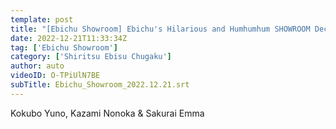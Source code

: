 ```yaml
---
template: post
title: "[Ebichu Showroom] Ebichu's Hilarious and Humhumhum SHOWROOM December 21, 2022"
date: 2022-12-21T11:33:34Z
tag: ['Ebichu Showroom']
category: ['Shiritsu Ebisu Chugaku']
author: auto 
videoID: O-TPiUlN7BE
subTitle: Ebichu_Showroom_2022.12.21.srt
---
```

Kokubo Yuno, Kazami Nonoka & Sakurai Emma
